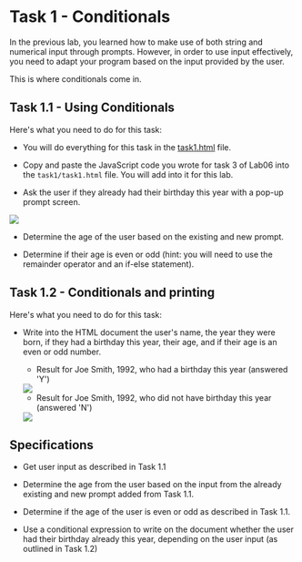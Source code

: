# Task 1 - Conditionals

In the previous lab, you learned how to make use of both string and numerical input through prompts.
However, in order to use input effectively, you need to adapt your program based on the input provided by the user. 

This is where conditionals come in.

## Task 1.1 - Using Conditionals

Here's what you need to do for this task:

- You will do everything for this task in the <a href="task1/task1.html">task1.html</a> file.

- Copy and paste the JavaScript code you wrote for task 3 of Lab06 into the `task1/task1.html` file. You will add into it for this lab.
  
- Ask the user if they already had their birthday this year with a pop-up prompt screen.

<img src="images/p3.png">

- Determine the age of the user based on the existing and new prompt.

- Determine if their age is even or odd (hint: you will need to use the remainder operator and an if-else statement).

## Task 1.2 - Conditionals and printing

Here's what you need to do for this task:

- Write into the HTML document the user's name, the year they were born, if they had a birthday this year, their age, and if their age is an even or odd number.

    - Result for Joe Smith, 1992, who had a birthday this year (answered 'Y')

    <img src="images/task1_1_output.png">

    - Result for Joe Smith, 1992, who did not have birthday this year (answered 'N')

    <img src="images/task1_2_output.png">

## Specifications

- Get user input as described in Task 1.1

- Determine the age from the user based on the input from the already existing and new prompt added from Task 1.1.

- Determine if the age of the user is even or odd as described in Task 1.1.

- Use a conditional expression to write on the document whether the user had their birthday already this year, depending on the user input (as outlined in Task 1.2)
